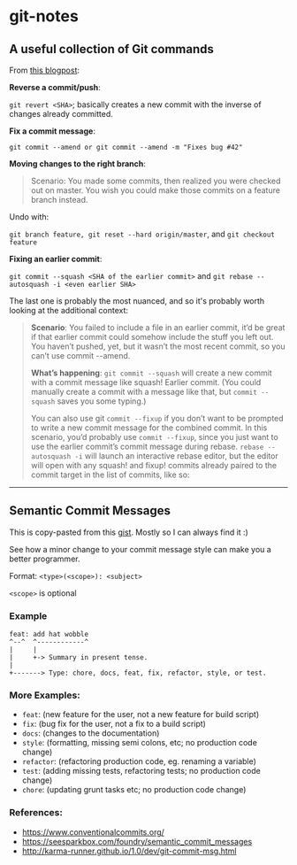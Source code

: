 # git-notes


## A useful collection of Git commands

From [this blogpost](https://github.blog/2015-06-08-how-to-undo-almost-anything-with-git/):

**Reverse a commit/push**: 

`git revert <SHA>`; basically creates a new commit with the inverse of changes already committed.

**Fix a commit message**: 

`git commit --amend or git commit --amend -m "Fixes bug #42"`

**Moving changes to the right branch**:

>Scenario: You made some commits, then realized you were checked out on master. You wish you could make those commits on a feature branch instead.

Undo with: 

`git branch feature, git reset --hard origin/master`, and `git checkout feature`

**Fixing an earlier commit**: 

`git commit --squash <SHA of the earlier commit>` and `git rebase --autosquash -i <even earlier SHA>`

The last one is probably the most nuanced, and so it's probably worth looking at the additional context:

>**Scenario**: You failed to include a file in an earlier commit, it’d be great if that earlier commit could somehow include the stuff you left out. You haven’t pushed, yet, but it wasn’t the most recent commit, so you can’t use commit --amend.
>
> **What’s happening**: `git commit --squash` will create a new commit with a commit message like squash! Earlier commit. (You could manually create a commit with a message like that, but `commit --squash` saves you some typing.)
> 
> You can also use git `commit --fixup` if you don’t want to be prompted to write a new commit message for the combined commit. In this scenario, you’d probably use `commit --fixup`, since you just want to use the earlier commit’s commit message during rebase. `rebase --autosquash -i` will launch an interactive rebase editor, but the editor will open with any squash! and fixup! commits already paired to the commit target in the list of commits, like so:

---

## Semantic Commit Messages

This is copy-pasted from this [gist](https://gist.github.com/joshbuchea/6f47e86d2510bce28f8e7f42ae84c716). Mostly so I can always find it :)

See how a minor change to your commit message style can make you a better programmer.

Format: `<type>(<scope>): <subject>`

`<scope>` is optional

### Example

```
feat: add hat wobble
^--^  ^------------^
|     |
|     +-> Summary in present tense.
|
+-------> Type: chore, docs, feat, fix, refactor, style, or test.
```

### More Examples:

- `feat`: (new feature for the user, not a new feature for build script)
- `fix`: (bug fix for the user, not a fix to a build script)
- `docs`: (changes to the documentation)
- `style`: (formatting, missing semi colons, etc; no production code change)
- `refactor`: (refactoring production code, eg. renaming a variable)
- `test`: (adding missing tests, refactoring tests; no production code change)
- `chore`: (updating grunt tasks etc; no production code change)

### References:

- https://www.conventionalcommits.org/
- https://seesparkbox.com/foundry/semantic_commit_messages
- http://karma-runner.github.io/1.0/dev/git-commit-msg.html